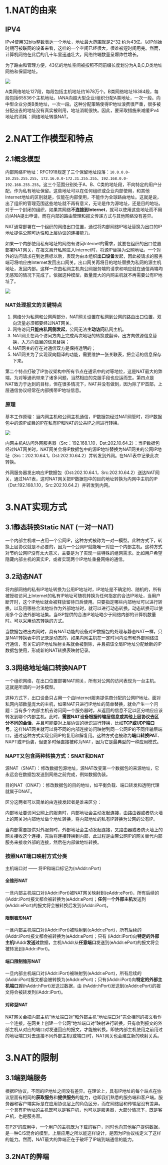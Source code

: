 # 1.NAT的由来

## IPV4

IPv4使用32bits整数表达一个地址，地址最大范围就是2^32 约为43亿。以IP创始时期可被联网的设备来看，这样的一个空间已经很大，很难被短时间用完。然而，计算机网络在此后的几十年里迅速壮大，网络终端数量呈爆炸性增长。

为了路由和管理方便，43亿的地址空间被按照不同前缀长度划分为A,B,C,D类地址网络和保留地址。

![](image/200926crr724j68tledk1p.png)

A类网络地址127段，每段包括主机地址约1678万个。B类网络地址16384段，每段包括65536个主机地址。IANA向超大型企业/组织分配A类地址，一次一段。向中型企业分类B类地址，一次一段。这种分配策略使得IP地址浪费很严重，很多被分配出去的地址没有真实被利用，地址消耗很快。因此，要采取措施来减缓IPv4地址的消耗：网络地址转换NAT。

# 2.NAT工作模型和特点

## 2.1概念模型

内部网络IP地址：RFC1918规定了三个保留地址段落：`10.0.0.0-10.255.255.255`、`172.16.0.0-172.31.255.255`、`192.168.0.0-192.168.255.255`。这三个范围分别处于A、B、C类的地址段，不向特定的用户分配，作为私有地址保留。这些地址可以在任何组织或企业内部使用，和其他Internet地址的区别就是，仅能在内部使用，不能作为全球路由地址。这就是说，出了组织的管理范围这些地址就不再有意义，无论是作为源地址，还是目的地址。对于一个封闭的组织，如果其网络**不连接到Internet**，就可以使用这些地址而不用向IANA提出申请，而在内部的路由管理和报文传递方式与其他网络没有差异。

NAT通常部署在一个组织的网络出口位置，通过将内部网络IP地址替换为出口的IP地址提供公网可达性和上层协议的连接能力。

如果一个内部使用私有地址的网络有访问Internet的需求，就要在组织的出口位置部署NAT网关，在报文离开私网进入Internet时，将源IP替换为公网地址。一个对外的访问请求在到达目标以后，表现为由本组织**出口设备**发起，因此被请求的服务端可将响应由Internet发回出口网关。出口网关再将目的地址替换为私网的源主机地址，发回内部。这样一次由私网主机向公网服务端的请求和响应就在通信两端均无感知的情况下完成了。依据这种模型，数量庞大的内网主机就不再需要公有IP地址了。

![](../image/image002.png)

### NAT处理报文的关键特点

1. 网络分为私网和公网两部分，NAT网关设置在私网到公网的路由出口位置，双向流量必须都要经过NAT网关。
2. 网络访问**只能由私网侧发起**，公网无法**主动访问**私网主机。
3. NAT网关在两个访问方向上完成两次地址的转换或翻译，出方向做源信息替换，入方向做目的信息替换； 
4. NAT网关的存在对通信双方是保持透明的； 
5. NAT网关为了实现双向翻译的功能，需要维护一张关联表，把会话的信息保存下来。

第二个特点打破了IP协议架构中所有节点在通讯中的对等地位，这是NAT最大的弊端，为对等通讯带来了诸多问题，当然相应的克服手段也应运而生。第四点是NAT致力于达到的目标，但在很多情况下，NAT并没有做到，因为除了IP首部，上层通信协议经常在内部携带IP地址信息。

### 原理

基本工作原理：当内网主机和公网主机通信，IP数据包经过NAT网管时，将IP数据包中的源IP或目的IP在私有IP和NAT的公共IP之间进行转换。

![](image/Snip20180612_1.png)

内网主机A访问外网服务器（Src：192.168.1.10，Dst:202.10.64.2）：当IP数据包经过NAT网关时，NAT网关会将IP数据包中的源IP地址替换为NAT网关的公网IP地址（Src：202.10.64.1，Dst:202.10.64.2）并转发到外网。在NAT表中记录此次转换。

外网服务器发出响应IP数据包（Dst:202.10.64.1，Src:202.10.64.2）送达NAT网关，通过NAT表，这时NAT网关把IP数据包中的目的地址转换为内网中主机的IP（Dst:192.168.1.10，Src:202.10.64.2）并转发到内网。

# 3.NAT实现方式

## 3.1静态转换Static NAT (一对一NAT)

一个内部主机唯一占用一个公网IP，这种方式被称为一对一模型。此种方式下，转换上层协议就是不必要的，因为一个公网IP就能唯一对应一个内部主机。这种方式对节约公网IP没有太大意义，主要是为了实现一些特殊的组网需求。比如用户希望隐藏内部主机的真实IP，或者实现两个IP地址重叠网络的通信。

## 3.2动态NAT

将内部网络的私有IP地址转换为公用IP地址时，IP地址是不确定的、随机的，所有被授权访问上Internet的私有IP地址可随机转换为任何指定的合法IP地址，当用户断开时，这个IP地址就会被释放留待日后使用。只要指定哪些内部地址可以进行转换，以及用哪些合法地址作为外部地址时，就可以进行动态转换。动态转换可以使用多个合法外部地址集。当ISP提供的合法IP地址略少于网络内部的计算机数量时。可以采用动态转换的方式。

当数据包进出内网时，具有NAT功能的设备对IP数据包的处理与静态NAT一样，只是NAT转换表中的记录是动态的，如果内网主机在一定时间内没有和外部网络进行通信，有关它的IP地址映射关系就会被删除，并且把该全局IP地址分配给新的IP数据包使用，形成新的NAT转换表映射记录。

## 3.3网络地址端口转换NAPT

一个组织网络，在出口位置部署NAT网关，所有对公网的访问表现为一台主机。这就是所谓的一对多模型。

这种方式下，出口设备只占用一个由Internet服务提供商分配的公网IP地址。面对私网内部数量庞大的主机，如果NAT只进行IP地址的简单替换，就会产生一个问题：当有多个内部主机去访问同一个服务器时，从返回的信息不足以区分响应应该转发到哪个内部主机。此时，**需要NAT设备根据传输层信息或其他上层协议去区分不同的会话**，并且可能要对上层协议的标识进行转换，比如**TCP或UDP端口号**。这样NAT网关就可以将不同的内部连接访问映射到同一公网IP的不同传输层端口，通过这种方式实现公网IP的复用和解复用。这种方式也被称为**端口转换PAT**、NAPT或IP伪装，但更多时候直接被称为NAT，因为它是最典型的一种应用模式。

### NAPT又包含两种转换方式：SNAT和DNAT

源NAT（SNAT）：修改数据包源地址，源NAT改变第一个数据包的来源地址，它永远会在数据包发送到网络之前完成，例如数据伪装。

目的NAT（DNAT）：修改数据包的目的地址，如平衡负载、端口转发和透明代理就属于DNAT。

区分这两者可以简单的由连接发起者是谁来区分：

内部地址要访问公网上的服务时，内部地址会主动发起连接，由路由器或者防火墙上的网关对内部地址做个地址转换，将内部地址的私有IP转换为公网的公有IP。

当内部需要提供对外服务时，外部地址会主动发起连接，又路由器或者防火墙上的网关接收这个连接，完后将连接转换到内部，此过程是由带公网IP的网关替代内部服务来接收外部的连接，然后在内部做地址转换。

### 按照NAT端口映射方式分类

主机端口对 —— 将IP和端口标记为(nAddr:nPort)

#### 全锥形NAT

一旦内部主机端口对(iAddr:iPort)被NAT网关映射到(eAddr:ePort)，所有后续的(iAddr:iPort)报文都会被转换为(eAddr:ePort)；**任何一个外部主机**发送到(eAddr:ePort)的报文将会被转换后发到(iAddr:iPort)。

#### 限制锥形NAT

一旦内部主机端口对(iAddr:iPort)被映射到(eAddr:ePort)，所有后续的(iAddr:iPort)报文都会被转换为(eAddr:ePort)；只有 (iAddr:iPort)向**特定的外部主机**hAddr**发送过**数据，主机hAddr从**任意端口**发送到(eAddr:ePort)的报文将会被转发到(iAddr:iPort)。

#### 端口限制锥形NAT

一旦内部主机端口对(iAddr:iPort)被映射到(eAddr:ePort)，所有后续的(iAddr:iPort)报文都会被转换为(eAddr:ePort)；只有(iAddr:iPort)向**特定的外部主机端口对**(hAddr:hPort)发送过数据，由 (hAddr:hPort)发送到(eAddr:ePort)的报文将会被转发到(iAddr:iPort)。

#### 对称型NAT

NAT网关会把内部主机“地址端口对”和外部主机“地址端口对”完全相同的报文看作一个连接，在网关上创建一个公网“地址端口对”映射进行转换，只有收到报文的外部主机从对应的端口对发送回应的报文，才能被转换。即使内部主机使用之前用过的地址端口对去连接不同外部主机(或端口)时，NAT网关也会建立新的映射关系。

# 3.NAT的限制

## 3.1端到端服务

根据IP协议，不同的IP地址之间没有差异。在理论上，具有IP地址的每个站点在协议层面有相同的**获取服务**和**提供服务**的能力，也即我们熟悉的服务端和客户端。服务器和客户端实际是在应用协议层上的角色区分，而在网络层和传输层没有差异。一个具有IP地址的主机既可以是客户机，也可以是服务器，大部分情况下，既是客户机，也是服务器。

在P2P的应用中，一个用户的主机既为下载的客户，同时也向其他客户提供数据，是一种C/S混合的模型。上层应用之所以能这样设计，是因为IP协议栈定义了这样的能力。然而，NAT最大的弊端正在于破坏了IP端到端通信的能力。

## 3.2NAT的弊端









